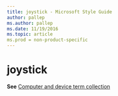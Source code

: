 ```yaml
---
title: joystick - Microsoft Style Guide
author: pallep
ms.author: pallep
ms.date: 11/19/2016
ms.topic: article
ms.prod = non-product-specific
---
```


# joystick

**See** [Computer and device term collection](/style-guide/a-z-word-list-term-collections/term-collections/computer-device-terms)
